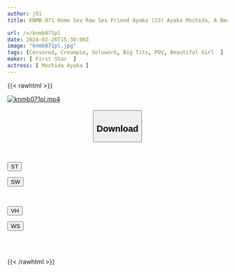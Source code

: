 ```yaml
---
author: j91
title: KNMB-071 Home Sex Raw Sex Friend Ayaka (23) Ayaka Mochida, A New Nurse Who Comes To My House After Her Night Shift

url: /v/knmb071pl
date: 2024-02-26T15:30:00Z
image: "knmb071pl.jpg"
tags: [Censored, Creampie, Solowork, Big Tits, POV, Beautiful Girl	]
maker: [ First Star  ]
actress: [ Mochida Ayaka ]
---
```



{{< rawhtml >}}

<div class="video" data-videoid="0J84r3xvOwSbbV0">
    <a href="javascript:;">
        <img src="/v/knmb071pl/knmb071pl.jpg" width="WIDTH" height="HEIGHT" alt="knmb071pl.mp4" loading="lazy">
    </a>
</div>

<script type="text/javascript" src="https://j91.asia/asset/on-demand-st.js"></script>

<br>
  <link rel="stylesheet" href="https://j91.asia/asset/bs5.css">
  
  <center>
  <button class="btn btn-primary" type="button" data-bs-toggle="collapse" data-bs-target=".multi-collapse" aria-expanded="false" aria-controls="multiCollapseExample1 multiCollapseExample2"><h2>Download</h2></button></center>
</p>
<div class="row">
  <div class="col">
    <div class="collapse multi-collapse" id="multiCollapseExample1">
      <div class="card card-body">
	      	      <br>
<div class="buttons">  
<p><a href="https://streamtape.to/v/0J84r3xvOwSbbV0" target="_blank"><button class="btn-hover color-3"><i class="fa fa-download"></i> ST</button></a></p>
<p><a href="https://cdnwish.com/ofauvam3fqig" target="_blank"><button class="btn-hover color-2"><i class="fa fa-download"></i> SW</button></a></p></div>
    </div>
  </div>
</div>
  <div class="col">
    <div class="collapse multi-collapse" id="multiCollapseExample2">
      <div class="card card-body">
	      <br>
<div class="buttons">
<p><a href="https://vidhidepro.com/f/a13axywy01xs"><button class="btn-hover color-9"><i class="fa fa-download"></i> VH</button></a></p>
<p><a href="https://wolfstream.tv/jhrxlk17m9n8"><button class="btn-hover color-8"><i class="fa fa-download"></i> WS</button></a></p></div>
<br><br>
      </div>
    </div>
  </div>
</div>

{{< /rawhtml >}}